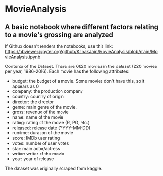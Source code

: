 # MovieAnalysis
## A basic notebook where different factors relating to a movie's grossing are analyzed

If Github doesn't renders the notebooks, use this link: https://nbviewer.jupyter.org/github/KanakJain/MovieAnalysis/blob/main/MovieAnalysis.ipynb

Contents of the Dataset:
There are 6820 movies in the dataset (220 movies per year, 1986-2016). Each movie has the following attributes:
- budget: the budget of a movie. Some movies don't have this, so it appears as 0
- company: the production company
- country: country of origin
- director: the director
- genre: main genre of the movie.
- gross: revenue of the movie
- name: name of the movie
- rating: rating of the movie (R, PG, etc.)
- released: release date (YYYY-MM-DD)
- runtime: duration of the movie
- score: IMDb user rating
- votes: number of user votes
- star: main actor/actress
- writer: writer of the movie
- year: year of release

The dataset was originally scraped from kaggle.
